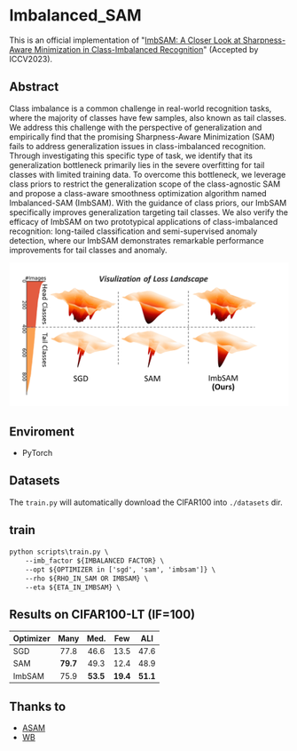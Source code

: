 # Imbalanced_SAM

This is an official implementation of "[ImbSAM: A Closer Look at Sharpness-Aware Minimization in Class-Imbalanced Recognition](https://arxiv.org/abs/2308.07815)" (Accepted by ICCV2023).

## Abstract
Class imbalance is a common challenge in real-world recognition tasks, where the majority of classes have few samples, also known as tail classes. We address this challenge with the perspective of generalization and empirically find that the promising Sharpness-Aware Minimization (SAM) fails to address generalization issues in class-imbalanced recognition.  Through investigating this specific type of task, we identify that its generalization bottleneck primarily lies in the severe overfitting for tail classes with limited training data. To overcome this bottleneck, we leverage class priors to restrict the generalization scope of the class-agnostic SAM and propose a class-aware smoothness optimization algorithm named Imbalanced-SAM (ImbSAM). With the guidance of class priors, our ImbSAM specifically improves generalization targeting tail classes. We also verify the efficacy of ImbSAM on two prototypical applications of class-imbalanced recognition: long-tailed classification and semi-supervised anomaly detection, where our ImbSAM demonstrates remarkable performance improvements for tail classes and anomaly.

![](./imgs/intro.png)

## Enviroment
- PyTorch 

## Datasets
The `train.py` will automatically download the CIFAR100 into `./datasets` dir.

## train
```shell
python scripts\train.py \
    --imb_factor ${IMBALANCED FACTOR} \
    --opt ${OPTIMIZER in ['sgd', 'sam', 'imbsam']} \
    --rho ${RHO_IN_SAM OR IMBSAM} \
    --eta ${ETA_IN_IMBSAM} \
```

## Results on CIFAR100-LT (IF=100)
| Optimizer |   Many   |   Med.   |   Few    |   ALl    |
| --------- | :------: | :------: | :------: | :------: |
| SGD       |   77.8   |   46.6   |   13.5   |   47.6   |
| SAM       | **79.7** |   49.3   |   12.4   |   48.9   |
| ImbSAM    |   75.9   | **53.5** | **19.4** | **51.1** |

## Thanks to

- [ASAM](https://github.com/SamsungLabs/ASAM)
- [WB](https://github.com/ShadeAlsha/LTR-weight-balancing)
